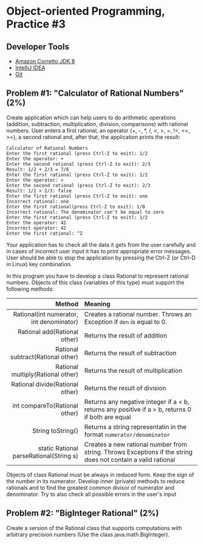 Object-oriented Programming, Practice #3
========================================

## Developer Tools

* [Amazon Corretto JDK 8](https://aws.amazon.com/corretto)
* [IntelliJ IDEA](https://www.jetbrains.com/idea/download)
* [Git](https://git-scm.com)

## Problem #1: "Calculator of Rational Numbers" (2%)

Create application which can help users to do arithmetic operations (addition,
subtraction, multiplication, division, comparisons) with rational numbers. User
enters a first rational, an operator (+, -, *, /, <, >, =, !=, <=, >=), a second
rational and, after that, the application prints the result:

```
Calculator of Rational Numbers
Enter the first rational (press Ctrl-Z to exit): 1/2
Enter the operator: +
Enter the second rational (press Ctrl-Z to exit): 2/3
Result: 1/2 + 2/3 = 7/6
Enter the first rational (press Ctrl-Z to exit): 1/2
Enter the operator: >
Enter the second rational (press Ctrl-Z to exit): 2/3
Result: 1/2 > 2/3: false
Enter the first rational (press Ctrl-Z to exit): one
Incorrect rational: one
Enter the first rational(press Ctrl-Z to exit): 1/0
Incorrect rational: The denominator can't be equal to zero
Enter the first rational (press Ctrl-Z to exit): 1/2
Enter the operator: 42
Incorrect operator: 42
Enter the first rational: ^Z
```

Your application has to check all the data it gets from the user carefully and in cases of
incorrect user input it has to print appropriate error messages. User should be able to stop
the application by pressing the Ctrl-Z (or Ctrl-D in Linux) key combination.

In this program you have to develop a class Rational to represent rational numbers.
Objects of this class (variables of this type) must support the following methods:

| Method                                   | Meaning                                                                                                      |
| ---------------------------------------: | :----------------------------------------------------------------------------------------------------------- |
| Rational(int numerator, int denominator) | Creates a rational number. Throws an Exception if `den` is equal to 0.                                       |
| Rational add(Rational other)             | Returns the result of addition                                                                               |
| Rational subtract(Rational other)        | Returns the result of subtraction                                                                            |
| Rational multiply(Rational other)        | Returns the result of multiplication                                                                         |
| Rational divide(Rational other)          | Returns the result of division                                                                               |
| int compareTo(Rational other)            | Returns any negative integer if a < b, returns any positive if a > b, returns 0 if both are equal            |
| String toString()                        | Returns a string representatin in the format `numerator/denominator`                                         |
| static Rational parseRational(String s)  | Creates a new rational number from string. Throws Exceptions if the string does not contain a valid rational |

Objects of class Rational must be always in reduced form. Keep the sign of the
number in its numerator. Develop inner (private) methods to reduce rationals and
to find the greatest common divisor of numerator and denominator. Try to also check
all possible errors in the user's input

## Problem #2: "BigInteger Rational" (2%)

Create a version of the Rational class that supports computations with
arbitrary precision numbers (Use the class java.math.BigInteger).
